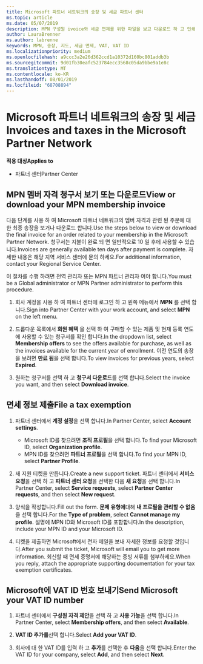 ```yaml
---
title: Microsoft 파트너 네트워크의 송장 및 세금 파트너 센터
ms.topic: article
ms.date: 05/07/2019
description: MPN 구성원 ivoice와 세금 면제를 위한 파일을 보고 다운로드 하 고 인쇄 하는 방법을 알아보고 Microsoft VAT ID 번호를 보냅니다.
author: LauraBrenner
ms.author: labrenne
keywords: MPN, 송장, 지도, 세금 면제, VAT, VAT ID
ms.localizationpriority: medium
ms.openlocfilehash: a9ccc3a2e26d362ccd1a10372d160bc801addb3b
ms.sourcegitcommit: 9d01fb30eafc523784ecc3568c05da9bbe9a1e8c
ms.translationtype: MT
ms.contentlocale: ko-KR
ms.lasthandoff: 08/01/2019
ms.locfileid: "68708894"
---
```

# <a name="invoices-and-taxes-in-the-microsoft-partner-network"></a><span data-ttu-id="d58b5-104">Microsoft 파트너 네트워크의 송장 및 세금</span><span class="sxs-lookup"><span data-stu-id="d58b5-104">Invoices and taxes in the Microsoft Partner Network</span></span>

<span data-ttu-id="d58b5-105">**적용 대상**</span><span class="sxs-lookup"><span data-stu-id="d58b5-105">**Applies to**</span></span>

-  <span data-ttu-id="d58b5-106">파트너 센터</span><span class="sxs-lookup"><span data-stu-id="d58b5-106">Partner Center</span></span>

## <a name="view-or-download-your-mpn-membership-invoice"></a><span data-ttu-id="d58b5-107">MPN 멤버 자격 청구서 보기 또는 다운로드</span><span class="sxs-lookup"><span data-stu-id="d58b5-107">View or download your MPN membership invoice</span></span>

<span data-ttu-id="d58b5-108">다음 단계를 사용 하 여 Microsoft 파트너 네트워크의 멤버 자격과 관련 된 주문에 대 한 최종 송장을 보거나 다운로드 합니다.</span><span class="sxs-lookup"><span data-stu-id="d58b5-108">Use the steps below to view or download the final invoice for an order related to your membership in the Microsoft Partner Network.</span></span> <span data-ttu-id="d58b5-109">청구서는 지불이 완료 되 면 일반적으로 10 일 후에 사용할 수 있습니다.</span><span class="sxs-lookup"><span data-stu-id="d58b5-109">Invoices are generally available ten days after payment is complete.</span></span> <span data-ttu-id="d58b5-110">자세한 내용은 해당 지역 서비스 센터에 문의 하세요.</span><span class="sxs-lookup"><span data-stu-id="d58b5-110">For additional information, contact your Regional Service Center.</span></span>  

<span data-ttu-id="d58b5-111">이 절차를 수행 하려면 전역 관리자 또는 MPN 파트너 관리자 여야 합니다.</span><span class="sxs-lookup"><span data-stu-id="d58b5-111">You must be a Global administrator or MPN Partner administrator to perform this procedure.</span></span> 

1.  <span data-ttu-id="d58b5-112">회사 계정을 사용 하 여 파트너 센터에 로그인 하 고 왼쪽 메뉴에서 **MPN** 를 선택 합니다.</span><span class="sxs-lookup"><span data-stu-id="d58b5-112">Sign into Partner Center with your work account, and select **MPN** on the left menu.</span></span>

4.  <span data-ttu-id="d58b5-113">드롭다운 목록에서 **회원 혜택** 을 선택 하 여 구매할 수 있는 제품 및 현재 등록 연도에 사용할 수 있는 청구서를 확인 합니다.</span><span class="sxs-lookup"><span data-stu-id="d58b5-113">In the dropdown list, select **Membership offers** to see the offers available for purchase, as well as the invoices available for the current year of enrollment.</span></span> <span data-ttu-id="d58b5-114">이전 연도의 송장을 보려면 **만료 됨**을 선택 합니다.</span><span class="sxs-lookup"><span data-stu-id="d58b5-114">To view invoices for previous years, select **Expired**.</span></span>

6.  <span data-ttu-id="d58b5-115">원하는 청구서를 선택 하 고 **청구서 다운로드**를 선택 합니다.</span><span class="sxs-lookup"><span data-stu-id="d58b5-115">Select the invoice you want, and then select **Download invoice**.</span></span> 

## <a name="file-a-tax-exemption"></a><span data-ttu-id="d58b5-116">면세 정보 제출</span><span class="sxs-lookup"><span data-stu-id="d58b5-116">File a tax exemption</span></span>

1.  <span data-ttu-id="d58b5-117">파트너 센터에서 **계정 설정**을 선택 합니다.</span><span class="sxs-lookup"><span data-stu-id="d58b5-117">In Partner Center, select **Account settings**.</span></span>
    -   <span data-ttu-id="d58b5-118">Microsoft ID를 찾으려면 **조직 프로필**을 선택 합니다.</span><span class="sxs-lookup"><span data-stu-id="d58b5-118">To find your Microsoft ID, select **Organization profile**.</span></span>
    -   <span data-ttu-id="d58b5-119">MPN ID를 찾으려면 **파트너 프로필**을 선택 합니다.</span><span class="sxs-lookup"><span data-stu-id="d58b5-119">To find your MPN ID, select **Partner Profile**.</span></span>

2.  <span data-ttu-id="d58b5-120">새 지원 티켓을 만듭니다.</span><span class="sxs-lookup"><span data-stu-id="d58b5-120">Create a new support ticket.</span></span> <span data-ttu-id="d58b5-121">파트너 센터에서 **서비스 요청**을 선택 하 고 **파트너 센터 요청**을 선택한 다음 **새 요청**을 선택 합니다.</span><span class="sxs-lookup"><span data-stu-id="d58b5-121">In Partner Center, select **Service requests**, select **Partner Center requests**, and then select **New request**.</span></span>

3.  <span data-ttu-id="d58b5-122">양식을 작성합니다.</span><span class="sxs-lookup"><span data-stu-id="d58b5-122">Fill out the form.</span></span> <span data-ttu-id="d58b5-123">**문제 유형에**대해 **내 프로필을 관리할 수 없음**을 선택 합니다.</span><span class="sxs-lookup"><span data-stu-id="d58b5-123">For the **Type of problem**, select **Cannot manage my profile**.</span></span> <span data-ttu-id="d58b5-124">설명에 MPN ID와 Microsoft ID를 포함합니다.</span><span class="sxs-lookup"><span data-stu-id="d58b5-124">In the description, include your MPN ID and your Microsoft ID.</span></span>

4.  <span data-ttu-id="d58b5-125">티켓을 제출하면 Microsoft에서 전자 메일을 보내 자세한 정보를 요청할 것입니다.</span><span class="sxs-lookup"><span data-stu-id="d58b5-125">After you submit the ticket, Microsoft will email you to get more information.</span></span> <span data-ttu-id="d58b5-126">회신할 때 면세 증명서에 해당하는 증빙 서류를 첨부하세요.</span><span class="sxs-lookup"><span data-stu-id="d58b5-126">When you reply, attach the appropriate supporting documentation for your tax exemption certificates.</span></span>

## <a name="send-microsoft-your-vat-id-number"></a><span data-ttu-id="d58b5-127">Microsoft에 VAT ID 번호 보내기</span><span class="sxs-lookup"><span data-stu-id="d58b5-127">Send Microsoft your VAT ID number</span></span>
1.  <span data-ttu-id="d58b5-128">파트너 센터에서 **구성원 자격 제안**을 선택 하 고 **사용 가능**을 선택 합니다.</span><span class="sxs-lookup"><span data-stu-id="d58b5-128">In Partner Center, select **Membership offers**, and then select **Available**.</span></span> 

2.  <span data-ttu-id="d58b5-129">**VAT ID 추가를**선택 합니다.</span><span class="sxs-lookup"><span data-stu-id="d58b5-129">Select **Add your VAT ID**.</span></span> 

3.  <span data-ttu-id="d58b5-130">회사에 대 한 VAT ID를 입력 하 고 **추가**를 선택한 후 **다음**을 선택 합니다.</span><span class="sxs-lookup"><span data-stu-id="d58b5-130">Enter the VAT ID for your company, select **Add**, and then select **Next**.</span></span> 

